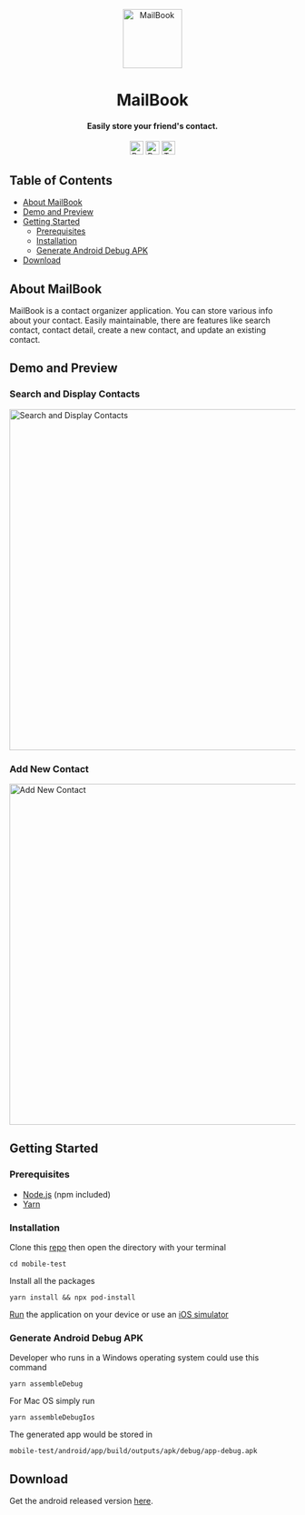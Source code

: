 <!-- HEADER -->
<p align="center">
  <img src="https://user-images.githubusercontent.com/33638021/161385735-9ff05791-dc23-4884-a931-8dae2a3b7dbe.png" alt="MailBook" width="104">
  <h1 align="center">MailBook</h1>
</p>

<!-- DESCRIPTION -->
<h4 align="center">Easily store your friend's contact.</h4>

<!-- DEPENDENCIES -->
<p align="center">
  <img src="https://img.shields.io/badge/react-17.0.2-green" alt="React 17.0.2" height="24">
  <img src="https://img.shields.io/badge/react--native-0.67.4-green" alt="React Native 0.67.4" height="24">
  <img src="https://img.shields.io/badge/typescript-4.4.4-blue" alt="Typescript 4.4.4" height="24">
</p>

<!-- TABLE OF CONTENTS -->

## Table of Contents

- [About MailBook](#about)
- [Demo and Preview](#demo-preview)
- [Getting Started](#getting-started)
  - [Prerequisites](#prerequisites)
  - [Installation](#installation)
  - [Generate Android Debug APK](#generate)
- [Download](#download)

<!-- BACKGROUND -->

## About MailBook <a name="about"></a>

<p>
MailBook is a contact organizer application. You can store various info about your contact. Easily maintainable, there are features like search contact, contact detail, create a new contact, and update an existing contact.
</p>

<!-- DEMO AND PREVIEW -->

## Demo and Preview <a name="demo-preview"></a>

### Search and Display Contacts

<img src="https://user-images.githubusercontent.com/33638021/161407582-f61ac5b9-c357-46f9-8067-1ed26c1e2017.gif" alt="Search and Display Contacts" height="600">

### Add New Contact

<img src="https://user-images.githubusercontent.com/33638021/118388530-51718d80-b64f-11eb-9ba5-d620c44e50eb.gif" alt="Add New Contact" height="600">

<!-- GETTING STARTED -->

## Getting Started <a name="getting-started"></a>

### Prerequisites <a name="prerequisites"></a>

- [Node.js](https://nodejs.org/en/download/) (npm included)
- [Yarn](https://classic.yarnpkg.com/en/docs/getting-started)

### Installation <a name="installation"></a>

Clone this [repo](https://github.com/TaufanP/mobile-test) then open the directory with your terminal

```
cd mobile-test
```

Install all the packages

```
yarn install && npx pod-install
```

[Run](https://reactnative.dev/docs/running-on-device) the application on your device or use an [iOS simulator](https://reactnative.dev/docs/running-on-simulator-ios)

### Generate Android Debug APK <a name="generate"></a>

Developer who runs in a Windows operating system could use this command

```
yarn assembleDebug
```

For Mac OS simply run

```
yarn assembleDebugIos
```

The generated app would be stored in

```
mobile-test/android/app/build/outputs/apk/debug/app-debug.apk
```

<!-- DOWNLOAD -->

## Download <a name="download"></a>

Get the android released version [here](http://bit.ly/MasandaApp).
